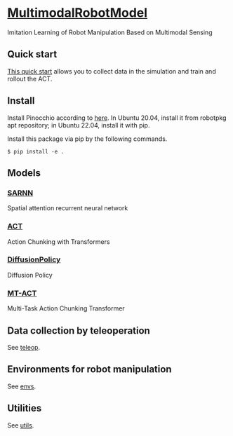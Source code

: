 # [MultimodalRobotModel](https://github.com/isri-aist/MultimodalRobotModel)
Imitation Learning of Robot Manipulation Based on Multimodal Sensing

## Quick start
[This quick start](./doc/QuickStart.md) allows you to collect data in the simulation and train and rollout the ACT.

## Install
Install Pinocchio according to [here](https://stack-of-tasks.github.io/pinocchio/download.html#Install_4).
In Ubuntu 20.04, install it from robotpkg apt repository; in Ubuntu 22.04, install it with pip.

Install this package via pip by the following commands.
```console
$ pip install -e .
```

## Models
### [SARNN](./multimodal_robot_model/sarnn)
Spatial attention recurrent neural network

### [ACT](./multimodal_robot_model/act)
Action Chunking with Transformers

### [DiffusionPolicy](./multimodal_robot_model/diffusion_policy)
Diffusion Policy

### [MT-ACT](./multimodal_robot_model/mt_act)
Multi-Task Action Chunking Transformer

## Data collection by teleoperation
See [teleop](./multimodal_robot_model/teleop).

## Environments for robot manipulation
See [envs](./multimodal_robot_model/envs).

## Utilities
See [utils](./multimodal_robot_model/utils).
